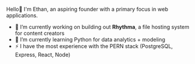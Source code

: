 Hello👋
I'm Ethan, an aspiring founder with a primary focus in web applications.
   - 🔭 I’m currently working on building out **Rhythma**, a file hosting system for content creators
   - 🌱 I’m currently learning Python for data analytics + modeling
   - ⚡ I have the most experience with the PERN stack (PostgreSQL, Express, React, Node)
<!--
**Floppae/Floppae** is a ✨ _special_ ✨ repository because its `README.md` (this file) appears on your GitHub profile.

Here are some ideas to get you started:

- 🔭 I’m currently working on ...
- 🌱 I’m currently learning ...
- 👯 I’m looking to collaborate on ...
- 🤔 I’m looking for help with ...
- 💬 Ask me about ...
- 📫 How to reach me: ...
- 😄 Pronouns: ...
- ⚡ Fun fact: ...
-->
